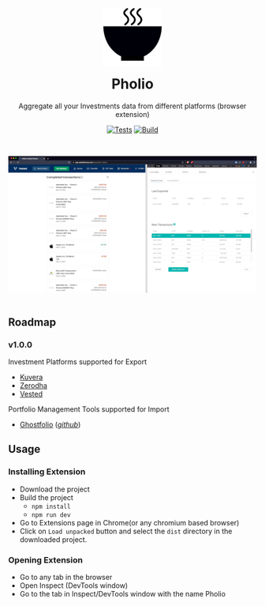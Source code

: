 <p align="center">
  <a href="#"><img width="120" src="dist/images/icon-128.png" alt="Pholio logo"></a>
</p>
<h1 align="center" style="margin-top: 0px;">Pholio</h1>

<p align="center" >Aggregate all your Investments data from different platforms (browser extension)</p>

<div align="center" >

[![Tests](https://github.com/6ameDev/pholio/actions/workflows/tests.yml/badge.svg)](https://github.com/6ameDev/pholio/actions/workflows/tests.yml)
[![Build](https://github.com/6ameDev/pholio/actions/workflows/build.yml/badge.svg)](https://github.com/6ameDev/pholio/actions/workflows/build.yml)

</div>

<br>

<p align="center" style="margin-bottom: 0px !important;">
  <img width="800" src="screenshots/transactions.png" alt="adf" align="center">
</p>

<br>

## Roadmap 

### v1.0.0

Investment Platforms supported for Export
- [Kuvera](https://kuvera.in/)
- [Zerodha](https://console.zerodha.com/)
- [Vested](https://app.vestedfinance.com/)

Portfolio Management Tools supported for Import
- [Ghostfolio](https://ghostfol.io/) ([_github_](https://github.com/ghostfolio/ghostfolio))

## Usage

### Installing Extension
- Download the project
- Build the project
  - `npm install`
  - `npm run dev`
- Go to Extensions page in Chrome(or any chromium based browser)
- Click on `Load unpacked` button and select the `dist` directory in the downloaded project.

### Opening Extension
- Go to any tab in the browser
- Open Inspect (DevTools window)
- Go to the tab in Inspect/DevTools window with the name Pholio
